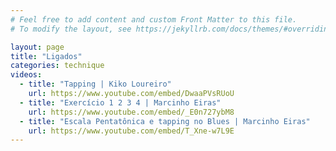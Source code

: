 ```yaml
---
# Feel free to add content and custom Front Matter to this file.
# To modify the layout, see https://jekyllrb.com/docs/themes/#overriding-theme-defaults

layout: page
title: "Ligados"
categories: technique
videos:
  - title: "Tapping | Kiko Loureiro"
    url: https://www.youtube.com/embed/DwaaPVsRUoU
  - title: "Exercício 1 2 3 4 | Marcinho Eiras"
    url: https://www.youtube.com/embed/_E0n727ybM8
  - title: "Escala Pentatônica e tapping no Blues | Marcinho Eiras"
    url: https://www.youtube.com/embed/T_Xne-w7L9E
---
```

